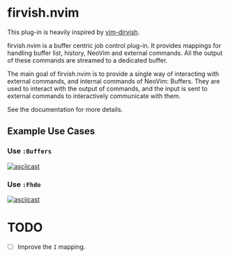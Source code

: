 # firvish.nvim

This plug-in is heavily inspired by [vim-dirvish](https://github.com/justinmk/vim-dirvish).

firvish.nvim is a buffer centric job control plug-in. It provides mappings
for handling buffer list, history, NeoVim and external commands. All the
output of these commands are streamed to a dedicated buffer.

The main goal of firvish.nvim is to provide a single way of interacting with
external commands, and internal commands of NeoVim: Buffers. They are used
to interact with the output of commands, and the input is sent to external
commands to interactively communicate with them.

See the documentation for more details.

## Example Use Cases

### Use `:Buffers`

[![asciicast](https://asciinema.org/a/6QM9VIN9LzJieCt4BQTDgSKRX.svg)](https://asciinema.org/a/6QM9VIN9LzJieCt4BQTDgSKRX)

### Use `:Fhdo`

[![asciicast](https://asciinema.org/a/GAiUnzS9YGcBGM4UEyrvPsgmo.svg)](https://asciinema.org/a/GAiUnzS9YGcBGM4UEyrvPsgmo)

# TODO

- [ ] Improve the `I` mapping.
